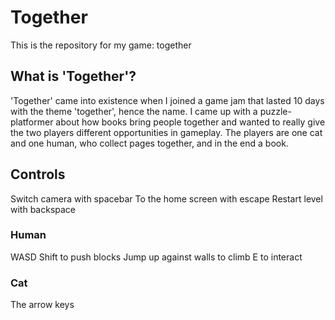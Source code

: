 # Together
This is the repository for my game: together

## What is 'Together'?
'Together' came into existence when I joined a game jam that lasted 10 days with the theme 'together', hence the name. I came up with a puzzle-platformer about how books bring people together and wanted to really give the two players different opportunities in gameplay. The players are one cat and one human, who collect pages together, and in the end a book.

## Controls
Switch camera with spacebar
To the home screen with escape
Restart level with backspace

### Human
WASD
Shift to push blocks
Jump up against walls to climb
E to interact

### Cat
The arrow keys

